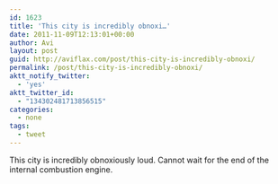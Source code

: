 ```yaml
---
id: 1623
title: 'This city is incredibly obnoxi…'
date: 2011-11-09T12:13:01+00:00
author: Avi
layout: post
guid: http://aviflax.com/post/this-city-is-incredibly-obnoxi/
permalink: /post/this-city-is-incredibly-obnoxi/
aktt_notify_twitter:
  - 'yes'
aktt_twitter_id:
  - "134302481713856515"
categories:
  - none
tags:
  - tweet
---
```

This city is incredibly obnoxiously loud. Cannot wait for the end of the internal combustion engine.